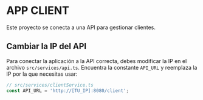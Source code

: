 # APP CLIENT

Este proyecto se conecta a una API para gestionar clientes.

## Cambiar la IP del API

Para conectar la aplicación a la API correcta, debes modificar la IP en el archivo `src/services/api.ts`. Encuentra la constante `API_URL` y reemplaza la IP por la que necesitas usar:

```typescript
// src/services/clientService.ts
const API_URL = 'http://[TU_IP]:8080/client';
